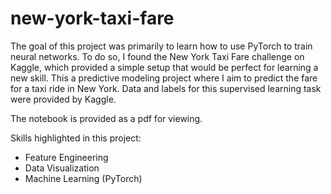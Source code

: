 # new-york-taxi-fare

The goal of this project was primarily to learn how to use PyTorch to train neural networks. To do so, I found the New York Taxi Fare challenge on Kaggle, which provided a simple setup that would be perfect for learning a new skill. This a predictive modeling project where I aim to predict the fare for a taxi ride in New York. Data and labels for this supervised learning task were provided by Kaggle. 

The notebook is provided as a pdf for viewing. 


Skills highlighted in this project:

- Feature Engineering
- Data Visualization
- Machine Learning (PyTorch)
